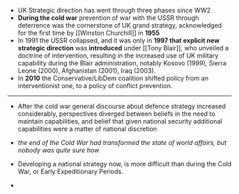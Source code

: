 - UK Strategic direction has went through three phases since WW2
- **During the cold war** prevention of war with the USSR through deterrence was the cornerstone of UK grand strategy, acknowledged for the first time by [[Winston Churchill]] in **1955**
- In 1991 the USSR collapsed, and it was only in **1997 that explicit new strategic direction** was **introduced** under [[Tony Blair]], who unveiled a doctrine of intervention, resulting in the increased use of UK military capability during the Blair administration, notably Kosovo (1999), Sierra Leone (2000), Afghanistan (2001), Iraq (2003).
- In **2010** the Conservative/LibDem coalition shifted policy from an interventionist one, to a policy of conflict prevention.  
-------------------
- After the cold war general discourse about defence strategy increased considerably, perspectives diverged between beliefs in the need to maintain capabilities, and belief that given national security additional capabilities were a matter of national discretion 
- *the end of the Cold War had transformed the state of world affairs, but nobody was quite sure how*

- Developing a national strategy now, is more difficult than during the Cold War, or Early Expeditionary Periods.
- 